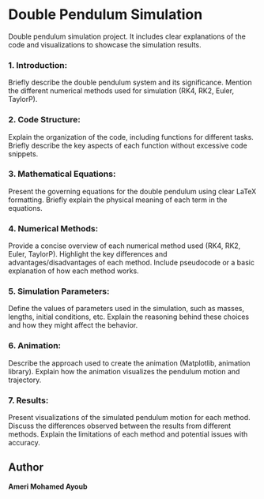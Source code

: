 
# Double Pendulum Simulation
 Double pendulum simulation project. It includes clear explanations of the code and visualizations to showcase the simulation results.

### 1. Introduction:

Briefly describe the double pendulum system and its significance.
Mention the different numerical methods used for simulation (RK4, RK2, Euler, TaylorP).
### 2. Code Structure:

Explain the organization of the code, including functions for different tasks.
Briefly describe the key aspects of each function without excessive code snippets.
### 3. Mathematical Equations:

Present the governing equations for the double pendulum using clear LaTeX formatting.
Briefly explain the physical meaning of each term in the equations.
### 4. Numerical Methods:

Provide a concise overview of each numerical method used (RK4, RK2, Euler, TaylorP).
Highlight the key differences and advantages/disadvantages of each method.
Include pseudocode or a basic explanation of how each method works.
### 5. Simulation Parameters:

Define the values of parameters used in the simulation, such as masses, lengths, initial conditions, etc.
Explain the reasoning behind these choices and how they might affect the behavior.
### 6. Animation:

Describe the approach used to create the animation (Matplotlib, animation library).
Explain how the animation visualizes the pendulum motion and trajectory.
### 7. Results:

Present visualizations of the simulated pendulum motion for each method.
Discuss the differences observed between the results from different methods.
Explain the limitations of each method and potential issues with accuracy.

## Author 
__Ameri Mohamed Ayoub__